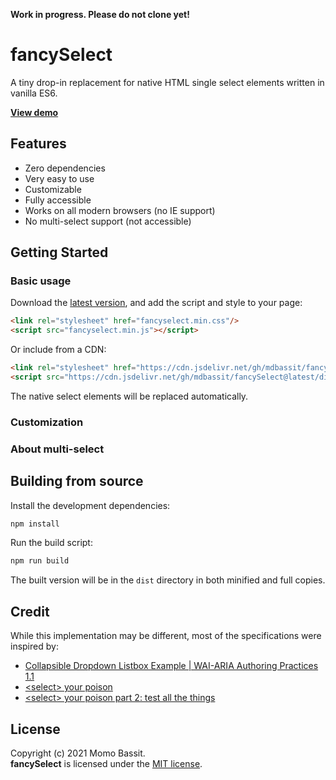 **Work in progress. Please do not clone yet!**

# fancySelect

A tiny drop-in replacement for native HTML single select elements written in vanilla ES6.

[**View demo**](https://mdbassit.github.io/fancySelect/demo.html)

## Features

* Zero dependencies
* Very easy to use
* Customizable
* Fully accessible
* Works on all modern browsers (no IE support)
* No multi-select support (not accessible)

## Getting Started

### Basic usage

Download the [latest version](https://github.com/mdbassit/fancySelect/releases/latest), and add the script and style to your page:
```html
<link rel="stylesheet" href="fancyselect.min.css"/>
<script src="fancyselect.min.js"></script>
```

Or include from a CDN:
```html
<link rel="stylesheet" href="https://cdn.jsdelivr.net/gh/mdbassit/fancySelect@latest/dist/fancyselect.min.css"/>
<script src="https://cdn.jsdelivr.net/gh/mdbassit/fancySelect@latest/dist/fancyselect.min.js"></script>
```

The native select elements will be replaced automatically.

### Customization

### About multi-select


## Building from source

Install the development dependencies:
```bash
npm install
```

Run the build script:
```bash
npm run build
```
The built version will be in the `dist` directory in both minified and full copies.

## Credit

While this implementation may be different, most of the specifications were inspired by:

* [Collapsible Dropdown Listbox Example | WAI-ARIA Authoring Practices 1.1](https://www.w3.org/TR/wai-aria-practices-1.1/examples/listbox/listbox-collapsible.html)
* [&lt;select> your poison](https://www.24a11y.com/2019/select-your-poison/)
* [&lt;select> your poison part 2: test all the things](https://www.24a11y.com/2019/select-your-poison-part-2/)

## License

Copyright (c) 2021 Momo Bassit.  
**fancySelect** is licensed under the [MIT license](https://github.com/mdbassit/fancySelect/blob/main/LICENSE).
